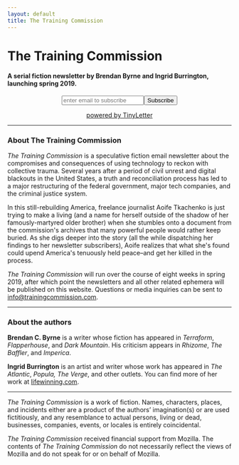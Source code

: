 ```yaml
---
layout: default
title: The Training Commission
---
```


# The Training Commission

#### A serial fiction newsletter by Brendan Byrne and Ingrid Burrington, launching spring 2019. 

 <form style="text-align:center;" action="https://tinyletter.com/The_Training_Commission" method="post" target="popupwindow" onsubmit="window.open('https://tinyletter.com/The_Training_Commission', 'popupwindow', 'scrollbars=yes,width=800,height=600');return true"><input type="text" name="email" id="tlemail" placeholder="enter email to subscribe"/><input type="hidden" value="1" name="embed"/><input type="submit" class="submit" value="Subscribe"><p><a href="https://tinyletter.com" target="_blank">powered by TinyLetter</a></p></form>

---

### **About The Training Commission**
*The Training Commission* is a speculative fiction email newsletter about the compromises and consequences of using technology to reckon with collective trauma. Several years after a period of civil unrest and digital blackouts in the United States, a truth and reconciliation process has led to a major restructuring of the federal government, major tech companies, and the criminal justice system. 

In this still-rebuilding America, freelance journalist Aoife Tkachenko is just trying to make a living (and a name for herself outside of the shadow of her famously-martyred older brother) when she stumbles onto a document from the commission's archives that many powerful people would rather keep buried. As she digs deeper into the story (all the while dispatching her findings to her newsletter subscribers), Aoife realizes that what she's found could upend America's tenuously held peace–and get her killed in the process.

*The Training Commission* will run over the course of eight weeks in spring 2019, after which point the newsletters and all other related ephemera will be published on this website. Questions or media inquiries can be sent to [info@trainingcommission.com](mailto:info@trainingcommission.com).

---

### **About the authors**

**Brendan C. Byrne** is a writer whose fiction has appeared in *Terraform*, *Flapperhouse*, and *Dark Mountain*. His criticism appears in *Rhizome*, *The Baffler*, and *Imperica*.

**Ingrid Burrington** is an artist and writer whose work has appeared in *The Atlantic*, *Popula, The Verge*, and other outlets. You can find more of her work at [lifewinning.com](http://lifewinning.com).

---

*The Training Commission* is a work of fiction. Names, characters, places, and incidents either are a product of the authors’ imagination(s) or are used fictitiously, and any resemblance to actual persons, living or dead, businesses, companies, events, or locales is entirely coincidental.

*The Training Commission* received financial support from Mozilla. The contents of *The Training Commission* do not necessarily reflect the views of Mozilla and do not speak for or on behalf of Mozilla.

